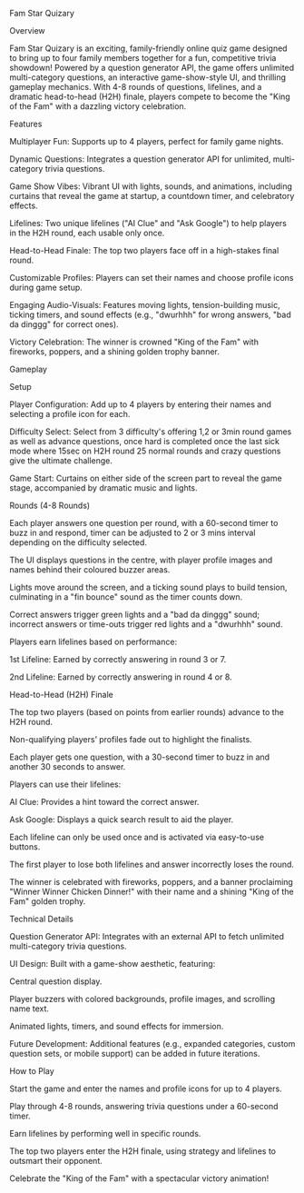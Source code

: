 Fam Star Quizary

Overview

Fam Star Quizary is an exciting, family-friendly online quiz game designed to bring up to four family members together for a fun, competitive trivia showdown! Powered by a question generator API, the game offers unlimited multi-category questions, an interactive game-show-style UI, and thrilling gameplay mechanics. With 4-8 rounds of questions, lifelines, and a dramatic head-to-head (H2H) finale, players compete to become the "King of the Fam" with a dazzling victory celebration.

Features





Multiplayer Fun: Supports up to 4 players, perfect for family game nights.



Dynamic Questions: Integrates a question generator API for unlimited, multi-category trivia questions.



Game Show Vibes: Vibrant UI with lights, sounds, and animations, including curtains that reveal the game at startup, a countdown timer, and celebratory effects.



Lifelines: Two unique lifelines ("AI Clue" and "Ask Google") to help players in the H2H round, each usable only once.



Head-to-Head Finale: The top two players face off in a high-stakes final round.



Customizable Profiles: Players can set their names and choose profile icons during game setup.



Engaging Audio-Visuals: Features moving lights, tension-building music, ticking timers, and sound effects (e.g., "dwurhhh" for wrong answers, "bad da dinggg" for correct ones).



Victory Celebration: The winner is crowned "King of the Fam" with fireworks, poppers, and a shining golden trophy banner.

Gameplay

Setup





Player Configuration: Add up to 4 players by entering their names and selecting a profile icon for each.



Difficulty Select: Select from 3 difficulty's offering 1,2 or 3min round games as well as advance questions, once hard is completed once the last sick mode where 15sec on H2H round 25 normal rounds and crazy questions give the ultimate challenge.



Game Start: Curtains on either side of the screen part to reveal the game stage, accompanied by dramatic music and lights.

Rounds (4-8 Rounds)





Each player answers one question per round, with a 60-second timer to buzz in and respond, timer can be adjusted to 2 or 3 mins interval depending on the difficulty selected.



The UI displays questions in the centre, with player profile images and names behind their coloured buzzer areas.



Lights move around the screen, and a ticking sound plays to build tension, culminating in a "fin bounce" sound as the timer counts down.



Correct answers trigger green lights and a "bad da dinggg" sound; incorrect answers or time-outs trigger red lights and a "dwurhhh" sound.



Players earn lifelines based on performance:





1st Lifeline: Earned by correctly answering in round 3 or 7.



2nd Lifeline: Earned by correctly answering in round 4 or 8.

Head-to-Head (H2H) Finale





The top two players (based on points from earlier rounds) advance to the H2H round.



Non-qualifying players’ profiles fade out to highlight the finalists.



Each player gets one question, with a 30-second timer to buzz in and another 30 seconds to answer.



Players can use their lifelines:





AI Clue: Provides a hint toward the correct answer.



Ask Google: Displays a quick search result to aid the player.



Each lifeline can only be used once and is activated via easy-to-use buttons.



The first player to lose both lifelines and answer incorrectly loses the round.



The winner is celebrated with fireworks, poppers, and a banner proclaiming "Winner Winner Chicken Dinner!" with their name and a shining "King of the Fam" golden trophy.

Technical Details





Question Generator API: Integrates with an external API to fetch unlimited multi-category trivia questions.



UI Design: Built with a game-show aesthetic, featuring:





Central question display.



Player buzzers with colored backgrounds, profile images, and scrolling name text.



Animated lights, timers, and sound effects for immersion.



Future Development: Additional features (e.g., expanded categories, custom question sets, or mobile support) can be added in future iterations.

How to Play





Start the game and enter the names and profile icons for up to 4 players.



Play through 4-8 rounds, answering trivia questions under a 60-second timer.



Earn lifelines by performing well in specific rounds.



The top two players enter the H2H finale, using strategy and lifelines to outsmart their opponent.



Celebrate the "King of the Fam" with a spectacular victory animation!